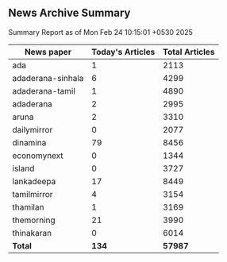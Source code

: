 <!-- @format -->
## News Archive Summary

Summary Report as of Mon Feb 24 10:15:01 +0530 2025

| News paper         | Today's Articles | Total Articles |
|--------------------|------------------|----------------|
| ada               | 1          | 2113        |
| adaderana-sinhala               | 6          | 4299        |
| adaderana-tamil               | 1          | 4890        |
| adaderana               | 2          | 2995        |
| aruna               | 2          | 3310        |
| dailymirror               | 0          | 2077        |
| dinamina               | 79          | 8456        |
| economynext               | 0          | 1344        |
| island               | 0          | 3727        |
| lankadeepa               | 17          | 8449        |
| tamilmirror               | 4          | 3154        |
| thamilan               | 1          | 3169        |
| themorning               | 21          | 3990        |
| thinakaran               | 0          | 6014        |
| **Total**          | **134**      | **57987** |

